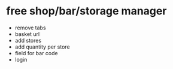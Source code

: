 # free shop/bar/storage manager

- remove tabs
- basket url
- add stores
- add quantity per store
- field for bar code
- login
